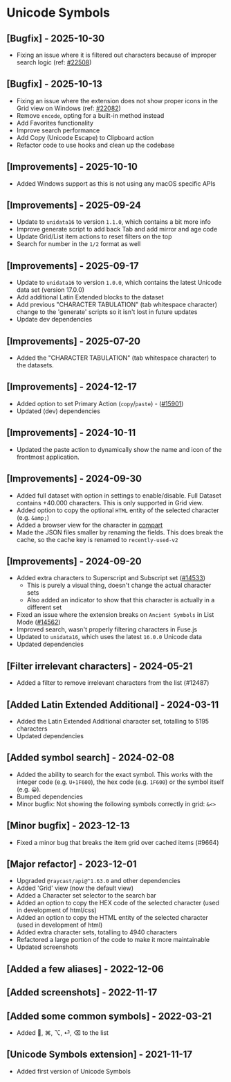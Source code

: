 # Unicode Symbols

## [Bugfix] - 2025-10-30

- Fixing an issue where it is filtered out characters because of improper search logic (ref: [#22508](https://github.com/raycast/extensions/issues/22508))

## [Bugfix] - 2025-10-13

- Fixing an issue where the extension does not show proper icons in the Grid view on Windows (ref: [#22082](https://github.com/raycast/extensions/issues/22082))
- Remove `encode`, opting for a built-in method instead
- Add Favorites functionality
- Improve search performance
- Add Copy (Unicode Escape) to Clipboard action
- Refactor code to use hooks and clean up the codebase

## [Improvements] - 2025-10-10

- Added Windows support as this is not using any macOS specific APIs

## [Improvements] - 2025-09-24

- Update to `unidata16` to version `1.1.0`, which contains a bit more info
- Improve generate script to add back Tab and add mirror and age code
- Update Grid/List item actions to reset filters on the top
- Search for number in the `1/2` format as well

## [Improvements] - 2025-09-17

- Update to `unidata16` to version `1.0.0`, which contains the latest Unicode data set (version 17.0.0)
- Add additional Latin Extended blocks to the dataset
- Add previous "CHARACTER TABULATION" (tab whitespace character) change to the 'generate' scripts so it isn't lost in future updates
- Update dev dependencies

## [Improvements] - 2025-07-20

- Added the "CHARACTER TABULATION" (tab whitespace character) to the datasets.

## [Improvements] - 2024-12-17

- Added option to set Primary Action (`copy`/`paste`) - ([#15901](https://github.com/raycast/extensions/issues/15901))
- Updated (dev) dependencies

## [Improvements] - 2024-10-11

- Updated the paste action to dynamically show the name and icon of the frontmost application.

## [Improvements] - 2024-09-30

- Added full dataset with option in settings to enable/disable. Full Dataset contains +40.000 characters. This is only supported in Grid view.
- Added option to copy the optional `HTML` entity of the selected character (e.g. `&amp;`)
- Added a browser view for the character in [compart](https://www.compart.com/en/unicode/)
- Made the JSON files smaller by renaming the fields. This does break the cache, so the cache key is renamed to `recently-used-v2`

## [Improvements] - 2024-09-20

- Added extra characters to Superscript and Subscript set ([#14533](https://github.com/raycast/extensions/issues/14533))
  - This is purely a visual thing, doesn't change the actual character sets
  - Also added an indicator to show that this character is actually in a different set
- Fixed an issue where the extension breaks on `Ancient Symbols` in List Mode ([#14562](https://github.com/raycast/extensions/issues/14562))
- Improved search, wasn't properly filtering characters in Fuse.js
- Updated to `unidata16`, which uses the latest `16.0.0` Unicode data
- Updated dependencies

## [Filter irrelevant characters] - 2024-05-21

- Added a filter to remove irrelevant characters from the list (#12487)

## [Added Latin Extended Additional] - 2024-03-11

- Added the Latin Extended Additional character set, totalling to 5195 characters
- Updated dependencies

## [Added symbol search] - 2024-02-08

- Added the ability to search for the exact symbol. This works with the integer code (e.g. `U+1F600`), the hex code (e.g. `1F600`) or the symbol itself (e.g. `😀`).
- Bumped dependencies
- Minor bugfix: Not showing the following symbols correctly in grid: `&<>`

## [Minor bugfix] - 2023-12-13

- Fixed a minor bug that breaks the item grid over cached items (#9664)

## [Major refactor] - 2023-12-01

- Upgraded `@raycast/api@^1.63.0` and other dependencies
- Added 'Grid' view (now the default view)
- Added a Character set selector to the search bar
- Added an option to copy the HEX code of the selected character (used in development of html/css)
- Added an option to copy the HTML entity of the selected character (used in development of html)
- Added extra character sets, totalling to 4940 characters
- Refactored a large portion of the code to make it more maintainable
- Updated screenshots

## [Added a few aliases] - 2022-12-06

## [Added screenshots] - 2022-11-17

## [Added some common symbols] - 2022-03-21

- Added , ⌘, ⌥, ⏎, ⌫ to the list

## [Unicode Symbols extension] - 2021-11-17

- Added first version of Unicode Symbols
